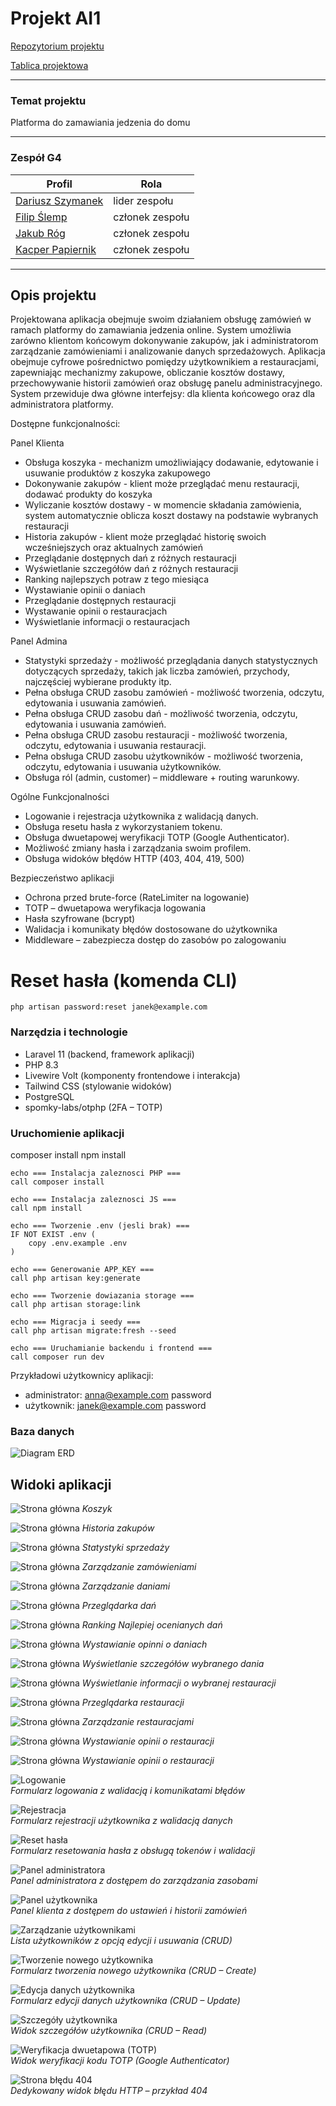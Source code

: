 # Projekt AI1

[Repozytorium projektu](https://github.com/Hiltes/project-ai1)

[Tablica projektowa](https://github.com/users/Hiltes/projects/3)

---


### Temat projektu

Platforma do zamawiania jedzenia do domu

---

### Zespół G4

| Profil | Rola |
| ------ | ------ |
| [Dariusz Szymanek](https://github.com/Hiltes) | lider zespołu |
| [Filip Ślemp](https://github.com/FilipSl3) | członek zespołu |
| [Jakub Róg](https://github.com/xkubax242) | członek zespołu |
| [Kacper Papiernik](https://github.com/LeNexusLe) | członek zespołu |

---


## Opis projektu

Projektowana aplikacja obejmuje swoim działaniem obsługę zamówień w ramach platformy do zamawiania jedzenia online. System umożliwia zarówno klientom końcowym dokonywanie zakupów, jak i administratorom zarządzanie zamówieniami i analizowanie danych sprzedażowych. Aplikacja obejmuje cyfrowe pośrednictwo pomiędzy użytkownikiem a restauracjami, zapewniając mechanizmy zakupowe, obliczanie kosztów dostawy, przechowywanie historii zamówień oraz obsługę panelu administracyjnego. System przewiduje dwa główne interfejsy: dla klienta końcowego oraz dla administratora platformy.

Dostępne funkcjonalności:

Panel Klienta
* Obsługa koszyka - mechanizm umożliwiający dodawanie, edytowanie i usuwanie produktów z koszyka zakupowego
* Dokonywanie zakupów - klient może przeglądać menu restauracji, dodawać produkty do koszyka
* Wyliczanie kosztów dostawy - w momencie składania zamówienia, system automatycznie oblicza koszt dostawy na podstawie wybranych restauracji
* Historia zakupów - klient może przeglądać historię swoich wcześniejszych oraz aktualnych zamówień
* Przeglądanie dostępnych dań z różnych restauracji
* Wyświetlanie szczegółów dań z różnych restauracji
* Ranking najlepszych potraw z tego miesiąca
* Wystawianie opinii o daniach
* Przeglądanie dostępnych restauracji
* Wystawanie opinii o restauracjach
* Wyświetlanie informacji o restauracjach


Panel Admina
* Statystyki sprzedaży - możliwość przeglądania danych statystycznych dotyczących sprzedaży, takich jak liczba zamówień, przychody, najczęściej wybierane produkty itp.
* Pełna obsługa CRUD zasobu zamówień - możliwość tworzenia, odczytu, edytowania i usuwania zamówień.
* Pełna obsługa CRUD zasobu dań - możliwość tworzenia, odczytu, edytowania i usuwania zamówień.
* Pełna obsługa CRUD zasobu restauracji -  możliwość tworzenia, odczytu, edytowania i usuwania restauracji.
* Pełna obsługa CRUD zasobu użytkowników - możliwość tworzenia, odczytu, edytowania i usuwania użytkowników.
* Obsługa ról (admin, customer) – middleware + routing warunkowy.



Ogólne Funkcjonalności
* Logowanie i rejestracja użytkownika z walidacją danych.
* Obsługa resetu hasła z wykorzystaniem tokenu.
* Obsługa dwuetapowej weryfikacji TOTP (Google Authenticator).
* Możliwość zmiany hasła i zarządzania swoim profilem.
* Obsługa widoków błędów HTTP (403, 404, 419, 500)


Bezpieczeństwo aplikacji
* Ochrona przed brute-force (RateLimiter na logowanie)
* TOTP – dwuetapowa weryfikacja logowania
* Hasła szyfrowane (bcrypt)
* Walidacja i komunikaty błędów dostosowane do użytkownika
* Middleware – zabezpiecza dostęp do zasobów po zalogowaniu


# Reset hasła (komenda CLI)
```
php artisan password:reset janek@example.com
```

### Narzędzia i technologie
* Laravel 11 (backend, framework aplikacji)
* PHP 8.3
* Livewire Volt (komponenty frontendowe i interakcja)
* Tailwind CSS (stylowanie widoków)
* PostgreSQL
* spomky-labs/otphp (2FA – TOTP)

### Uruchomienie aplikacji

composer install
npm install

```
echo === Instalacja zaleznosci PHP ===
call composer install

echo === Instalacja zaleznosci JS ===
call npm install

echo === Tworzenie .env (jesli brak) ===
IF NOT EXIST .env (
    copy .env.example .env
)

echo === Generowanie APP_KEY ===
call php artisan key:generate

echo === Tworzenie dowiazania storage ===
call php artisan storage:link

echo === Migracja i seedy ===
call php artisan migrate:fresh --seed

echo === Uruchamianie backendu i frontend ===
call composer run dev

```

Przykładowi użytkownicy aplikacji:
* administrator: anna@example.com password
* użytkownik: janek@example.com password

### Baza danych

![Diagram ERD](./docs-img/erd.png)

## Widoki aplikacji 

![Strona główna](./docs-img/koszyk.png)
*Koszyk*

![Strona główna](./docs-img/historiaZakupu.png)
*Historia zakupów*

![Strona główna](./docs-img/statystykiSprzedazy.png)
*Statystyki sprzedaży*

![Strona główna](./docs-img/zarzadzanieZamowieniami.png)
*Zarządzanie zamówieniami*

![Strona główna](./docs-img/daniaCRUD.png)
*Zarządzanie daniami*

![Strona główna](./docs-img/przeglodaniedan.png)
*Przeglądarka dań*

![Strona główna](./docs-img/rankingnajlepszychdan.png)
*Ranking Najlepiej ocenianych dań*


![Strona główna](./docs-img/ocenadania.png)
*Wystawianie opinni o daniach*


![Strona główna](./docs-img/Wyswietlanieszczegolowdania.png)
*Wyświetlanie szczegółów wybranego dania*

![Strona główna](./docs-img/informacjeoRestauracji.png)
*Wyświetlanie informacji o wybranej restauracji*

![Strona główna](./docs-img/przegladarkaRestauracji.png)
*Przeglądarka restauracji*

![Strona główna](./docs-img/zarzadzanieRestauracjami.png)
*Zarządzanie restauracjami*

![Strona główna](./docs-img/ocenaRestauracji.png)
*Wystawianie opinii o restauracji*



![Strona główna](./docs-img/ocenaRestauracji.png)
*Wystawianie opinii o restauracji*






![Logowanie](./docs-img/Logowanie.png)  
*Formularz logowania z walidacją i komunikatami błędów*

![Rejestracja](./docs-img/Rejestracja.png)  
*Formularz rejestracji użytkownika z walidacją danych*

![Reset hasła](./docs-img/ResetujHaslo.png)  
*Formularz resetowania hasła z obsługą tokenów i walidacji*

![Panel administratora](./docs-img/PanelAdministratora.png)  
*Panel administratora z dostępem do zarządzania zasobami*

![Panel użytkownika](./docs-img/PanelUzytkownika.png)  
*Panel klienta z dostępem do ustawień i historii zamówień*

![Zarządzanie użytkownikami](./docs-img/ZarzadzanieUzytkownikami.png)  
*Lista użytkowników z opcją edycji i usuwania (CRUD)*

![Tworzenie nowego użytkownika](./docs-img/TworzenieNowegoUzytkownika.png)  
*Formularz tworzenia nowego użytkownika (CRUD – Create)*

![Edycja danych użytkownika](./docs-img/EdytyjDaneUzytkownika.png)  
*Formularz edycji danych użytkownika (CRUD – Update)*

![Szczegóły użytkownika](./docs-img/SzczegolyUzytkownika.png)  
*Widok szczegółów użytkownika (CRUD – Read)*

![Weryfikacja dwuetapowa (TOTP)](./docs-img/Weryfikacja2etapowa.png)  
*Widok weryfikacji kodu TOTP (Google Authenticator)*

![Strona błędu 404](./docs-img/StronaBledu.png)  
*Dedykowany widok błędu HTTP – przykład 404*
